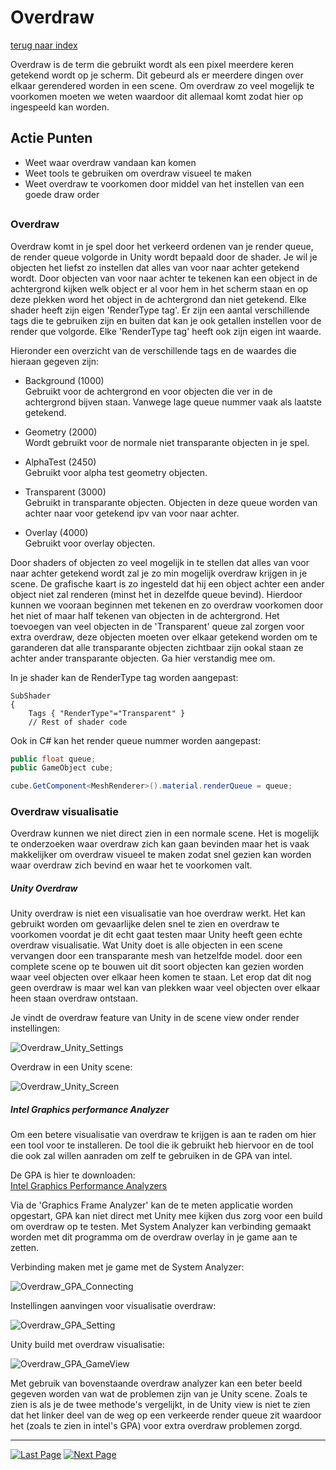# Overdraw
[terug naar index](/Index.md#graphics)  

Overdraw is de term die gebruikt wordt als een pixel meerdere keren getekend wordt op je scherm. Dit gebeurd als er meerdere dingen over elkaar 
gerendered worden in een scene. Om overdraw zo veel mogelijk te voorkomen moeten we weten waardoor dit allemaal komt zodat hier op ingespeeld 
kan worden.  

## Actie Punten
* Weet waar overdraw vandaan kan komen
* Weet tools te gebruiken om overdraw visueel te maken
* Weet overdraw te voorkomen door middel van het instellen van een goede draw order

##  

### Overdraw 

Overdraw komt in je spel door het verkeerd ordenen van je render queue, de render queue volgorde in Unity wordt bepaald door de shader. Je wil 
je objecten het liefst zo instellen dat alles van voor naar achter getekend wordt. Door objecten van voor naar achter te tekenen kan een object 
in de achtergrond kijken welk object er al voor hem in het scherm staan en op deze plekken word het object in de achtergrond dan niet getekend. 
Elke shader heeft zijn eigen 'RenderType tag'. Er zijn een aantal verschillende tags die te gebruiken zijn en buiten dat kan je ook getallen instellen 
voor de render que volgorde. Elke 'RenderType tag' heeft ook zijn eigen int waarde.  

Hieronder een overzicht van de verschillende tags en de waardes die hieraan gegeven zijn:  

* Background (1000)  
Gebruikt voor de achtergrond en voor objecten die ver in de achtergrond bijven staan. Vanwege lage queue nummer vaak als laatste getekend.  

* Geometry (2000)  
Wordt gebruikt voor de normale niet transparante objecten in je spel.  

* AlphaTest (2450)  
Gebruikt voor alpha test geometry objecten.  

* Transparent (3000)  
Gebruikt in transparante objecten. Objecten in deze queue worden van achter naar voor getekend ipv van voor naar achter.  

* Overlay (4000)  
Gebruikt voor overlay objecten. 

Door shaders of objecten zo veel mogelijk in te stellen dat alles van voor naar achter getekend wordt zal je zo min mogelijk overdraw krijgen in 
je scene. De grafische kaart is zo ingesteld dat hij een object achter een ander object niet zal renderen (minst het in dezelfde queue bevind). 
Hierdoor kunnen we vooraan beginnen met tekenen en zo overdraw voorkomen door het niet of maar half tekenen van objecten in de achtergrond. 
Het toevoegen van veel objecten in de 'Transparent' queue zal zorgen voor extra overdraw, deze objecten moeten over elkaar getekend worden om te 
garanderen dat alle transparante objecten zichtbaar zijn ookal staan ze achter ander transparante objecten. Ga hier verstandig mee om.

In je shader kan de RenderType tag worden aangepast:  

```
SubShader
{
	Tags { "RenderType"="Transparent" }
	// Rest of shader code
```

Ook in C# kan het render queue nummer worden aangepast:

```c#
public float queue;
public GameObject cube;

cube.GetComponent<MeshRenderer>().material.renderQueue = queue;
```
 

### Overdraw visualisatie

Overdraw kunnen we niet direct zien in een normale scene. Het is mogelijk te onderzoeken waar overdraw zich kan gaan bevinden maar het is vaak 
makkelijker om overdraw visueel te maken zodat snel gezien kan worden waar overdraw zich bevind en waar het te voorkomen valt.

##### Unity Overdraw  

Unity overdraw is niet een visualisatie van hoe overdraw werkt. Het kan gebruikt worden om gevaarlijke delen snel te zien en overdraw te voorkomen 
voordat je dit echt gaat testen maar Unity heeft geen echte overdraw visualisatie. Wat Unity doet is alle objecten in een scene vervangen door een 
transparante mesh van hetzelfde model. door een complete scene op te bouwen uit dit soort objecten kan gezien worden waar veel objecten over 
elkaar heen komen te staan. Let erop dat dit nog geen overdraw is maar wel kan van plekken waar veel objecten over elkaar heen staan overdraw ontstaan.  

Je vindt de overdraw feature van Unity in de scene view onder render instellingen:  

![Overdraw_Unity_Settings](/Afbeeldingen/Overdraw_Unity_Settings.png)  

Overdraw in een Unity scene:  

![Overdraw_Unity_Screen](/Afbeeldingen/Overdraw_Unity_Screen.png)  

##### Intel Graphics performance Analyzer  

Om een betere visualisatie van overdraw te krijgen is aan te raden om hier een tool voor te installeren. De tool die ik gebruikt heb hiervoor en 
de tool die ook zal willen aanraden om zelf te gebruiken in de GPA van intel.  

De GPA is hier te downloaden:  
[Intel Graphics Performance Analyzers](https://software.intel.com/en-us/gpa/free-download)  

Via de 'Graphics Frame Analyzer' kan de te meten applicatie worden opgestart, GPA kan niet direct met Unity mee kijken dus zorg voor een build 
om overdraw op te testen. Met System Analyzer kan verbinding gemaakt worden met dit programma om de overdraw overlay in je game aan te zetten.  

Verbinding maken met je game met de System Analyzer:  

![Overdraw_GPA_Connecting](/Afbeeldingen/Overdraw_GPA_Connecting.png)  

Instellingen aanvingen voor visualisatie overdraw:  

![Overdraw_GPA_Setting](/Afbeeldingen/Overdraw_GPA_Setting.png)  

Unity build met overdraw visualisatie:  

![Overdraw_GPA_GameView](/Afbeeldingen/Overdraw_GPA_GameView.png)  

Met gebruik van bovenstaande overdraw analyzer kan een beter beeld gegeven worden van wat de problemen zijn van je Unity scene. Zoals te zien is 
als je de twee methode's vergelijkt, in de Unity view is niet te zien dat het linker deel van de weg op een verkeerde render queue zit waardoor het 
(zoals te zien in intel's GPA) voor extra overdraw problemen zorgd.


---
[![Last Page](/Afbeeldingen/Arrow_back_small.png)](/Graphics/ShadersPostProcessing.md) [![Next Page](/Afbeeldingen/Arrow_next_small.png)](/Graphics/Textures.md)